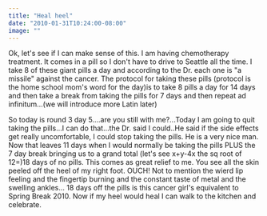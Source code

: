 ```yaml
---
title: "Heal heel"
date: "2010-01-31T10:24:00-08:00"
image: ""
---
```


Ok, let's see if I can make sense of this. I am having chemotherapy treatment. It comes in a pill so I don't have to drive to Seattle all the time. I take 8 of these giant pills a day and according to the Dr. each one is "a missile" against the cancer.
The protocol for taking these pills (protocol is the home school mom's word for the day)is to take 8 pills a day for 14 days and then take a break from taking the pills for 7 days and then repeat ad infinitum...(we will introduce more Latin later)

So today is round 3 day 5....are you still with me?...Today I am going to quit taking the pills...I can do that...the Dr. said I could..He said if the side effects get really uncomfortable, I could stop taking the pills. He is a very nice man.
Now that leaves 11 days when I would normally be taking the pills PLUS the 7 day break bringing us to a grand total (let's see x+y-4x the sq root of 12=)18 days of no pills.
This comes as great relief to me. You see all the skin peeled off the heel of my right foot. OUCH! Not to mention the wierd lip feeling and the fingertip burning and the constant taste of metal and the swelling ankles...
18 days off the pills is this cancer girl's equivalent to Spring Break 2010. Now if my heel would heal I can walk to the kitchen and celebrate.